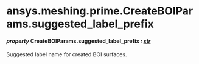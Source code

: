 # ansys.meshing.prime.CreateBOIParams.suggested_label_prefix

#### *property* CreateBOIParams.suggested_label_prefix *: [str](https://docs.python.org/3.11/library/stdtypes.html#str)*

Suggested label name for created BOI surfaces.

<!-- !! processed by numpydoc !! -->
